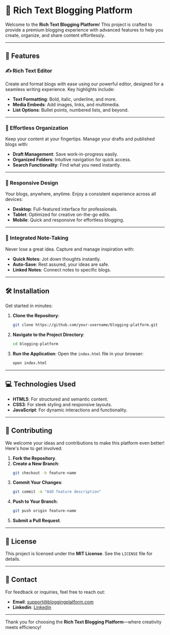 # 🌟 Rich Text Blogging Platform

Welcome to the **Rich Text Blogging Platform**! This project is crafted to provide a premium blogging experience with advanced features to help you create, organize, and share content effortlessly.

---

## 🚀 Features

### ✍️ Rich Text Editor
Create and format blogs with ease using our powerful editor, designed for a seamless writing experience. Key highlights include:
- **Text Formatting**: Bold, italic, underline, and more.
- **Media Embeds**: Add images, links, and multimedia.
- **List Options**: Bullet points, numbered lists, and beyond.

---

### 📂 Effortless Organization
Keep your content at your fingertips. Manage your drafts and published blogs with:
- **Draft Management**: Save work-in-progress easily.
- **Organized Folders**: Intuitive navigation for quick access.
- **Search Functionality**: Find what you need instantly.

---

### 📱 Responsive Design
Your blogs, anywhere, anytime. Enjoy a consistent experience across all devices:
- **Desktop**: Full-featured interface for professionals.
- **Tablet**: Optimized for creative on-the-go edits.
- **Mobile**: Quick and responsive for effortless blogging.

---

### 📝 Integrated Note-Taking
Never lose a great idea. Capture and manage inspiration with:
- **Quick Notes**: Jot down thoughts instantly.
- **Auto-Save**: Rest assured, your ideas are safe.
- **Linked Notes**: Connect notes to specific blogs.

---

## 🛠️ Installation

Get started in minutes:

1. **Clone the Repository**:
   ```bash
   git clone https://github.com/your-username/blogging-platform.git
   ```

2. **Navigate to the Project Directory**:
   ```bash
   cd blogging-platform
   ```

3. **Run the Application**:
   Open the `index.html` file in your browser:
   ```bash
   open index.html
   ```

---

## 💻 Technologies Used

- **HTML5**: For structured and semantic content.
- **CSS3**: For sleek styling and responsive layouts.
- **JavaScript**: For dynamic interactions and functionality.

---

## 🤝 Contributing
We welcome your ideas and contributions to make this platform even better! Here's how to get involved:

1. **Fork the Repository**.
2. **Create a New Branch**:
   ```bash
   git checkout -b feature-name
   ```
3. **Commit Your Changes**:
   ```bash
   git commit -m "Add feature description"
   ```
4. **Push to Your Branch**:
   ```bash
   git push origin feature-name
   ```
5. **Submit a Pull Request**.

---

## 📜 License
This project is licensed under the **MIT License**. See the `LICENSE` file for details.

---

## 📧 Contact
For feedback or inquiries, feel free to reach out:
- **Email**: [support@bloggingplatform.com](mailto:ndaashupatra@gmail.com)
- **Linkedin**: [Linkedin](https://www.linkedin.com/in/devabratapatra/)

---

Thank you for choosing the **Rich Text Blogging Platform**—where creativity meets efficiency!
